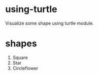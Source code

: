 # using-turtle
Visualize some shape using turtle module.
# shapes
1. Square
2. Star
3. Circleflower
